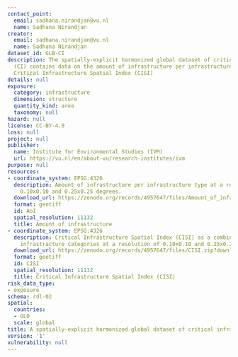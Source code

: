```yaml
---
contact_point:
  email: sadhana.nirandjan@vu.nl
  name: Sadhana Nirandjan
creator:
  email: sadhana.nirandjan@vu.nl
  name: Sadhana Nirandjan
dataset_id: GLB-CI
description: The spatially-explicit harmonized global dataset of critical infrastructure
  (CI) contains data on the amount of infrastructure per infrastructure type and the
  Critical Infrastructure Spatial Index (CISI)
details: null
exposure:
  category: infrastructure
  dimension: structure
  quantity_kind: area
  taxonomy: null
hazard: null
license: CC-BY-4.0
loss: null
project: null
publisher:
  name: Institute for Environmental Studies (IVM)
  url: https://vu.nl/en/about-vu/research-institutes/ivm
purpose: null
resources:
- coordinate_system: EPSG:4326
  description: Amount of infrastructure per infrastructure type at a resolution of
    0.10x0.10 and 0.25x0.25 degrees.
  download_url: https://zenodo.org/records/4957647/files/Amount_of_infrastructure.zip?download=1
  format: geotiff
  id: AoI
  spatial_resolution: 11132
  title: Amount of infrastructure
- coordinate_system: EPSG:4326
  description: Critical Infrastructure Spatial Index (CISI) as a combination of individual
    infrastracture categories at a resolution of 0.10x0.10 and 0.25x0.25 degrees
  download_url: https://zenodo.org/records/4957647/files/CISI.zip?download=1
  format: geotiff
  id: CISI
  spatial_resolution: 11132
  title: Critical Infrastructure Spatial Index (CISI)
risk_data_type:
- exposure
schema: rdl-02
spatial:
  countries:
  - GLO
  scale: global
title: A spatially-explicit harmonized global dataset of critical infrastructure
version: '1'
vulnerability: null
---
```

